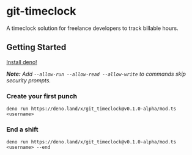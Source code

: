 # git-timeclock
A timeclock solution for freelance developers to track billable hours.

## Getting Started

[Install deno!](https://deno.land/manual/getting_started/installation#installation)


_**Note:** Add `--allow-run --allow-read --allow-write` to commands skip security prompts._

### Create your first punch

```
deno run https://deno.land/x/git_timeclock@v0.1.0-alpha/mod.ts <username>
```

### End a shift

```
deno run https://deno.land/x/git_timeclock@v0.1.0-alpha/mod.ts <username> --end